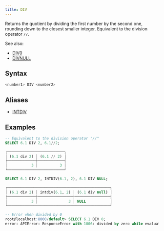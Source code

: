 ```yaml
---
title: DIV
---
```


Returns the quotient by dividing the first number by the second one, rounding down to the closest smaller integer. Equivalent to the division operator `//`.

See also: 

- [DIV0](div0.md)
- [DIVNULL](divnull.md)

## Syntax

```sql
<number1> DIV <number2>
```

## Aliases

- [INTDIV](intdiv.md)

## Examples

```sql
-- Equivalent to the division operator "//"
SELECT 6.1 DIV 2, 6.1//2;

┌──────────────────────────┐
│ (6.1 div 2) │ (6.1 // 2) │
├─────────────┼────────────┤
│           3 │          3 │
└──────────────────────────┘

SELECT 6.1 DIV 2, INTDIV(6.1, 2), 6.1 DIV NULL;

┌───────────────────────────────────────────────┐
│ (6.1 div 2) │ intdiv(6.1, 2) │ (6.1 div null) │
├─────────────┼────────────────┼────────────────┤
│           3 │              3 │ NULL           │
└───────────────────────────────────────────────┘

-- Error when divided by 0
root@localhost:8000/default> SELECT 6.1 DIV 0;
error: APIError: ResponseError with 1006: divided by zero while evaluating function `div(6.1, 0)`
```